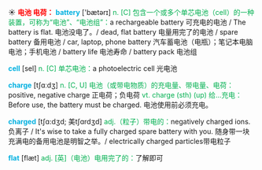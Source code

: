 ☀ <font color="red">**电池 电荷：**</font>
<font color="sky blue">**battery**</font> ['bætərɪ] 
<font color="#00b050">n. [C] 包含一个或多个单芯电池（cell）的一种装置，可称为“电池”、“电池组”：</font>a rechargeable battery 可充电的电池 / The battery is flat. 电池没电了。/ dead, flat battery 电量用完了的电池 / spare battery 备用电池 / car, laptop, phone battery 汽车蓄电池（电瓶）；笔记本电脑电池；手机电池 / battery life 电池寿命 / battery pack 电池组

<font color="sky blue">**cell**</font> [sel] 
<font color="#00b050">n. [C] 单芯电池：</font>a photoelectric cell 光电池

<font color="sky blue">**charge**</font> [tʃɑːdӡ] 
<font color="#00b050">n. [C, U] 电池（或带电物质）的充电量、带电量、电荷：</font>positive, negative charge 正电荷；负电荷 <font color="#00b050">vt. charge (sth) (up) 给…充电：</font>Before use, the battery must be charged. 电池使用前必须充电。
           
<font color="sky blue">**charged**</font> [tʃɑ:dʒd; 美tʃɑrdʒd]
<font color="#00b050">adj.（粒子）带电的：</font>negatively charged ions. 负离子 / It's wise to take a fully charged spare battery with you. 随身带一块充满电的备用电池是明智之举。/ electrically charged particles带电粒子

<font color="sky blue">**flat**</font> [flæt] 
<font color="#00b050">adj. [英]（电池）电用完了的：</font>了解即可

